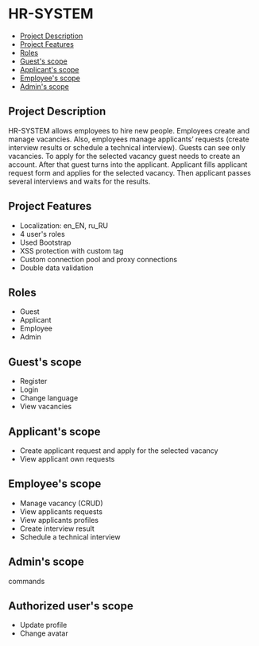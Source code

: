 # HR-SYSTEM
* [Project Description](#project-description)
* [Project Features](#project-features)
* [Roles](#roles)
* [Guest's scope](#guests-scope)
* [Applicant's scope](#applicants-scope)
* [Employee's scope](#employees-scope)
* [Admin's scope](#admins-scope)

## Project Description
HR-SYSTEM allows employees to hire new people. Employees create and manage vacancies. Also, employees manage applicants’ requests (create interview results or schedule a technical interview). Guests can see only vacancies. To apply for the selected vacancy guest needs to create an account. After that guest turns into the applicant. Applicant fills applicant request form and applies for the selected vacancy. Then applicant passes several interviews and waits for the results.

## Project Features
* Localization: en_EN, ru_RU
* 4 user's roles
* Used Bootstrap
* XSS protection with custom tag
* Custom connection pool and proxy connections
* Double data validation

## Roles
* Guest
* Applicant
* Employee
* Admin

## Guest's scope
* Register
* Login
* Change language
* View vacancies

## Applicant's scope
* Create applicant request and apply for the selected vacancy
* View applicant own requests

## Employee's scope
* Manage vacancy (CRUD)
* View applicants requests
* View applicants profiles
* Create interview result
* Schedule a technical interview

## Admin's scope
commands

## Authorized user's scope
* Update profile
* Change avatar

